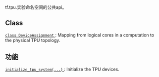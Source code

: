 tf.tpu.实验命名空间的公共api。

## Class 
[ `class DeviceAssignment` ](https://tensorflow.google.cn/api_docs/python/tf/tpu/experimental/DeviceAssignment): Mapping from logical cores in a computation to the physical TPU topology.

## 功能
[ `initialize_tpu_system(...)` ](https://tensorflow.google.cn/api_docs/python/tf/tpu/experimental/initialize_tpu_system): Initialize the TPU devices.

